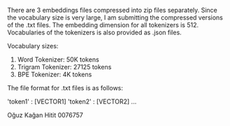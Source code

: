 There are 3 embeddings files compressed into zip files separately. Since the vocabulary size is very large, I am submitting the compressed versions of the .txt files. The embedding dimension for all tokenizers is 512. Vocabularies of the tokenizers is also provided as .json files.

Vocabulary sizes:
1) Word Tokenizer: 50K tokens
2) Trigram Tokenizer: 27125 tokens
3) BPE Tokenizer: 4K tokens

The file format for .txt files is as follows:

'token1' : [VECTOR1]
'token2' : [VECTOR2]
...

Oğuz Kağan Hitit
0076757

